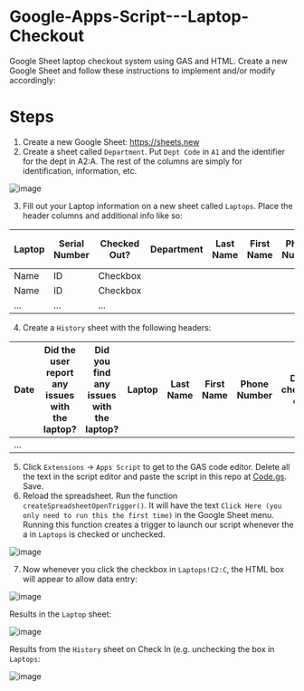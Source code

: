# Google-Apps-Script---Laptop-Checkout

Google Sheet laptop checkout system using GAS and HTML. Create a new Google Sheet and follow these instructions to implement and/or modify accordingly:

# Steps

1. Create a new Google Sheet: https://sheets.new
2. Create a sheet called `Department`. Put `Dept Code` in `A1` and the identifier for the dept in A2:A. The rest of the columns are simply for identification, information, etc.

![image](https://user-images.githubusercontent.com/15747450/164994179-46e64c7d-9e8b-4276-94d9-5b1e6d261f51.png)

3. Fill out your Laptop information on a new sheet called `Laptops`. Place the header columns and additional info like so:

| Laptop | Serial Number | Checked Out? | Department | Last Name | First Name | Phone Number | Date checked out | Estimated Return Date | Notes | Additional check outs |
| ------ | ------------- | ------------ | ---------- | --------- | ---------- | ------------ | ---------------- | --------------------- | ----- | --------------------- |
| Name   | ID            | Checkbox     |
| Name   | ID            | Checkbox     |
| ...    | ...           | ...          |

4. Create a `History` sheet with the following headers:

| Date | Did the user report any issues with the laptop? | Did you find any issues with the laptop? | Laptop | Last Name | First Name | Phone Number | Date checked out | Estimated Return Date | Notes | Additional check outs |
| ---- | ----------------------------------------------- | ---------------------------------------- | ------ | --------- | ---------- | ------------ | ---------------- | --------------------- | ----- | --------------------- |
| ...  |

5. Click `Extensions` -> `Apps Script` to get to the GAS code editor. Delete all the text in the script editor and paste the script in this repo at [Code.gs](./Code.gs). Save.
6. Reload the spreadsheet. Run the function `createSpreadsheetOpenTrigger()`. It will have the text `Click Here (you only need to run this the first time)` in the Google Sheet menu. Running this function creates a trigger to launch our script whenever the a in `Laptops` is checked or unchecked.

![image](https://user-images.githubusercontent.com/15747450/164994662-d434c5ab-9709-489b-9c7b-813fb0134af0.png)

7. Now whenever you click the checkbox in `Laptops!C2:C`, the HTML box will appear to allow data entry:

![image](https://user-images.githubusercontent.com/15747450/164994681-b35374c1-ee27-4b20-adde-bd593988e562.png)

Results in the `Laptop` sheet:

![image](https://user-images.githubusercontent.com/15747450/164994650-0ebca21c-ffcc-4bd9-ac4f-5acdba490e00.png)

Results from the `History` sheet on Check In (e.g. unchecking the box in `Laptops`:

![image](https://user-images.githubusercontent.com/15747450/164994753-f916014c-a1f9-4475-aba7-e86f6bfd8c7f.png)
